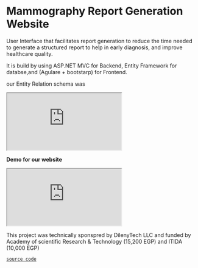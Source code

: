 # Mammography Report Generation Website

User Interface that facilitates report generation to reduce the time needed to generate a structured report to help in early diagnosis, and improve healthcare quality.


It is build by using ASP.NET MVC for Backend, Entity Framework for databse,and (Agulare + bootstarp) for Frontend.

our Entity Relation schema was

<iframe src="https://drive.google.com/file/d/1emoHLG8yUs96tEmA97izupAyzmabyWPP/view?usp=sharing"></iframe>

**Demo for our website**

<iframe src="https://drive.google.com/file/d/1gJlE3yskmN6LjUDZWJenRXtGzbzJRKBN/view?usp=sharing"></iframe>

This project was technically sponspred by DilenyTech LLC and funded by 
Academy of scientific Research & Technology (15,200 EGP) and ITIDA (10,000 EGP)

[`source code`]()
<!-- You can use the [editor on GitHub](https://github.com/SalmaaHamza/MRG.github.io/edit/gh-pages/index.md) to maintain and preview the content for your website in Markdown files.

Whenever you commit to this repository, GitHub Pages will run [Jekyll](https://jekyllrb.com/) to rebuild the pages in your site, from the content in your Markdown files. -->
<!-- 
### Markdown

Markdown is a lightweight and easy-to-use syntax for styling your writing. It includes conventions for

```markdown
Syntax highlighted code block

# Header 1
## Header 2
### Header 3

- Bulleted
- List

1. Numbered
2. List 

**Bold** and _Italic_ and `Code` text

[Link](url) and ![Image](src)
```

For more details see [GitHub Flavored Markdown](https://guides.github.com/features/mastering-markdown/).

### Jekyll Themes

Your Pages site will use the layout and styles from the Jekyll theme you have selected in your [repository settings](https://github.com/SalmaaHamza/MRG.github.io/settings/pages). The name of this theme is saved in the Jekyll `_config.yml` configuration file.

### Support or Contact

Having trouble with Pages? Check out our [documentation](https://docs.github.com/categories/github-pages-basics/) or [contact support](https://support.github.com/contact) and we’ll help you sort it out.
-->
